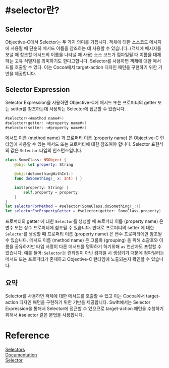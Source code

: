 # #selector란?

## Selector

Objective-C에서 Selector는 두 가지 의미를 가집니다.
객체에 대한 소스코드 메시지에 사용될 때 단순히 메서드 이름을 참조하는 데 사용할 수 있습니다. (객체에 메시지를 보낼 때 참조할 메서드의 이름을  나타낼 때 사용)
소스 코드가 컴파일될 때 이름을 대체하는 고유 식별자를 의미하기도 한다고합니다.
Selector를 사용하면 객체에 대한 메서드를 호출할 수 있다. 이는 Cocoa에서 target-action 디자인 패턴을 구현하기 위한 기반을 제공합니다.

## Selector Expression
Selector Expression을 사용하면 Objective-C에 메서드 또는 프로퍼티의 getter 또는 setter를 참조하는데 사용되는 Selector에 접근할 수 있습니다.

```swift
#selector(<#method name#>)
#selector(getter: <#property name#>)
#selector(setter: <#property name#>)
```

메서드 이름 (method name) 과 프로퍼티 이름 (property name) 은 Objective-C 런타임에 사용할 수 있는 메서드 또는 프로퍼티에 대한 참조여야 합니다. Selector 표현식의 값은 `Selector` 타입의 인스턴스입니다.

```swift
class SomeClass: NSObject {
    @objc let property: String

    @objc(doSomethingWithInt:)
    func doSomething(_ x: Int) { }

    init(property: String) {
        self.property = property
    }
}
let selectorForMethod = #selector(SomeClass.doSomething(_:))
let selectorForPropertyGetter = #selector(getter: SomeClass.property)
```

프로퍼티의 getter 에 대한 `Selector`를 생성할 때 프로퍼티 이름 (property name) 은 변수 또는 상수 프로퍼티에 참조될 수 있습니다. 반대로 프로퍼티의 setter 에 대한 `Selector`를 생성할 때 프로퍼티 이름 (property name) 은 변수 프로퍼티에만 참조될 수 있습니다.
메서드 이름 (method name) 은 그룹화 (grouping) 을 위해 소괄호와 이름을 공유하지만 타입 서명이 다른 메서드를 명확하기 하기위해 `as` 연산자도 포함할 수 있습니다. 예를 들어:
`Selector`는 런타임이 아닌 컴파일 시 생성되기 때문에 컴파일러는 메서드 또는 프로퍼티가 존재하고 Objective-C 런타임에 노출되는지 확인할 수 있습니다.

## 요약
Selector를 사용하면 객체에 대한 메서드를 호출할 수 있고 이는 Cocoa에서 target-action 디자인 패턴을 구현하기 위한 기반을 제공합니다.
Swift에서는 Selector Expression을 통해서 Selector에 접근할 수 있으므로 target-action 패턴을 수행하기 위해서 #selector 같은 문법을 사용합니다.

# Reference
[Selectors](https://developer.apple.com/library/archive/documentation/Cocoa/Conceptual/ObjectiveC/Chapters/ocSelectors.html)  
[Documentation](https://docs.swift.org/swift-book/documentation/the-swift-programming-language/expressions#Selector-Expression)  
[Selector](https://developer.apple.com/library/archive/documentation/General/Conceptual/DevPedia-CocoaCore/Selector.html)  
